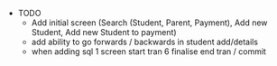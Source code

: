 * TODO
	- Add initial screen (Search (Student, Parent, Payment), Add new Student, Add new Student to payment)
	- add ability to go forwards / backwards in student add/details
	- when adding sql 1 screen start tran 6  finalise end tran / commit
